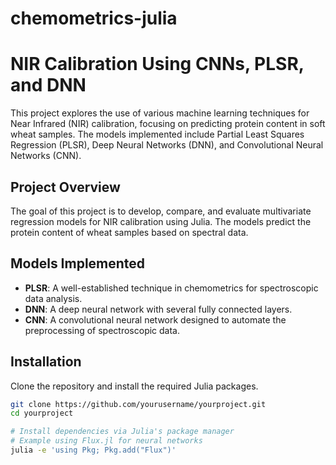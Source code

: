 # chemometrics-julia

# NIR Calibration Using CNNs, PLSR, and DNN

This project explores the use of various machine learning techniques for Near Infrared (NIR) calibration, focusing on predicting protein content in soft wheat samples. The models implemented include Partial Least Squares Regression (PLSR), Deep Neural Networks (DNN), and Convolutional Neural Networks (CNN).

## Project Overview
The goal of this project is to develop, compare, and evaluate multivariate regression models for NIR calibration using Julia. The models predict the protein content of wheat samples based on spectral data.

## Models Implemented
- **PLSR**: A well-established technique in chemometrics for spectroscopic data analysis.
- **DNN**: A deep neural network with several fully connected layers.
- **CNN**: A convolutional neural network designed to automate the preprocessing of spectroscopic data.

## Installation

Clone the repository and install the required Julia packages.

```bash
git clone https://github.com/yourusername/yourproject.git
cd yourproject

# Install dependencies via Julia's package manager
# Example using Flux.jl for neural networks
julia -e 'using Pkg; Pkg.add("Flux")'
